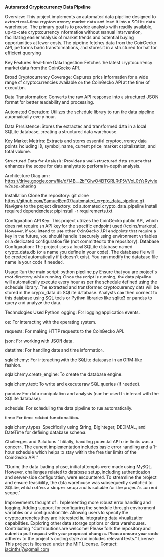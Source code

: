 **Automated Cryptocurrency Data Pipeline**

Overview:
This project implements an automated data pipeline designed to extract real-time cryptocurrency market data and load it into a SQLite data warehouse. The primary goal is to provide analysts with readily available, up-to-date cryptocurrency information without manual intervention, facilitating easier analysis of market trends and potential buying opportunities at lower costs. The pipeline fetches data from the CoinGecko API, performs basic transformations, and stores it in a structured format for efficient querying.

Key Features
Real-time Data Ingestion: Fetches the latest cryptocurrency market data from the CoinGecko API.

Broad Cryptocurrency Coverage: Captures price information for a wide range of cryptocurrencies available on the CoinGecko API at the time of execution.

Data Transformation: Converts the raw API response into a structured JSON format for better readability and processing.

Automated Operation: Utilizes the schedule library to run the data pipeline automatically every hour.

Data Persistence: Stores the extracted and transformed data in a local SQLite database, creating a structured data warehouse.

Key Market Metrics: Extracts and stores essential cryptocurrency data points including ID, symbol, name, current price, market capitalization, and total volume.

Structured Data for Analysis: Provides a well-structured data source that enhances the scope for data analysts to perform in-depth analysis.

Architecture Diagram :
https://drive.google.com/file/d/14B__2bFGiwO4ElTGRLRtP6VVoL0tYeRy/view?usp=sharing

Installation
Clone the repository:
git clone https://github.com/SamuelBen07/automated_crypto_data_pipeline.git
Navigate to the project directory:
cd automated_crypto_data_pipeline
Install required dependencies:
pip install -r requirements.txt

Configuration
API Key: This project utilizes the CoinGecko public API, which does not require an API key for the specific endpoint used (/coins/markets). However, if you intend to use other CoinGecko API endpoints that require a key in the future, you should handle it securely using environment variables or a dedicated configuration file (not committed to the repository).
Database Configuration: The project uses a local SQLite database named crypto_data.db (or a name you define in your code). The database file will be created automatically if it doesn't exist. You can modify the database file name in your code if needed.

Usage
Run the main script:
python pipeline.py
Ensure that you are project's root directory while running.
Once the script is running, the data pipeline will automatically execute every hour as per the schedule defined using the schedule library.
The extracted and transformed cryptocurrency data will be stored in the crypto_data.db SQLite database. Analysts can then connect to this database using SQL tools or Python libraries like sqlite3 or pandas to query and analyze the data.

Technologies Used
Python
logging: For logging application events.

os: For interacting with the operating system.

requests: For making HTTP requests to the CoinGecko API.

json: For working with JSON data.

datetime: For handling date and time information.

sqlalchemy: For interacting with the SQLite database in an ORM-like fashion.

sqlalchemy.create_engine: To create the database engine.

sqlalchemy.text: To write and execute raw SQL queries (if needed).

pandas: For data manipulation and analysis (can be used to interact with the SQLite database).

schedule: For scheduling the data pipeline to run automatically.

time: For time-related functionalities.

sqlalchemy.types: Specifically using String, BigInteger, DECIMAL, and DateTime for defining database schema.

Challenges and Solutions
"Initially, handling potential API rate limits was a concern. The current implementation includes basic error handling and a 1-hour schedule which helps to stay within the free tier limits of the CoinGecko API."

"During the data loading phase, initial attempts were made using MySQL. However, challenges related to database setup, including authentication and server-side configuration, were encountered. To streamline the project and ensure feasibility, the data warehouse was subsequently switched to SQLite, which offers a simpler setup and is suitable for the project's current scope."

Improvements thought of :
Implementing more robust error handling and logging.
Adding support for configuring the schedule through environment variables or a configuration file.
Allowing users to specify the cryptocurrencies they are interested in.
Integrating data visualization capabilities.
Exploring other data storage options or data warehouses.
Contributing
"Contributions are welcome! Please fork the repository and submit a pull request with your proposed changes. Please ensure your code adheres to the project's coding style and includes relevant tests."
License
This project is licensed under the MIT License.
Contact:
jacinthsj7@gmail.com
